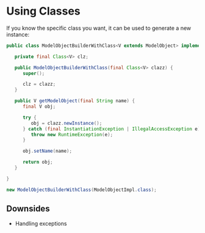 # Using Classes

If you know the specific class you want, it can be used to generate a new instance:

```java
public class ModelObjectBuilderWithClass<V extends ModelObject> implements ModelObjectBuilder<V> {

   private final Class<V> clz;

   public ModelObjectBuilderWithClass(final Class<V> clazz) {
      super();

      clz = clazz;
   }

   public V getModelObject(final String name) {
      final V obj;

      try {
         obj = clazz.newInstance();
      } catch (final InstantiationException | IllegalAccessException e) {
         throw new RuntimeException(e);
      }

      obj.setName(name);

      return obj;
   }

}
```

```java
new ModelObjectBuilderWithClass(ModelObjectImpl.class);
```

## Downsides

* Handling exceptions



